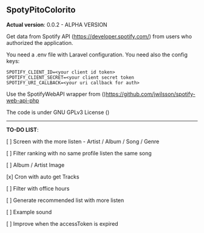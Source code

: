 SpotyPitoColorito
-

**Actual version**: 0.0.2 - ALPHA VERSION

Get data from Spotify API (https://developer.spotify.com/) from users who authorized the application.

You need a .env file with Laravel configuration.
You need also the config keys:

```
SPOTIFY_CLIENT_ID=<your client id token>
SPOTIFY_CLIENT_SECRET=<your client secret token
SPOTIFY_URI_CALLBACK=<your uri callback for auth>
```

Use the SpotifyWebAPI wrapper from ()https://github.com/jwilsson/spotify-web-api-php

The code is under GNU GPLv3 License ()

---

**TO-DO LIST**:

[ ] Screen with the more listen - Artist / Album / Song / Genre

[ ] Filter ranking with no same profile listen the same song

[ ] Album / Artist Image

[x] Cron with auto get Tracks

[ ] Filter with office hours

[ ] Generate recommended list with more listen

[ ] Example sound

[ ] Improve when the accessToken is expired